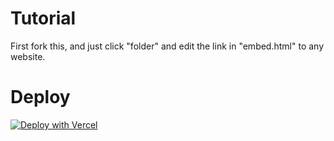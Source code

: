 # Tutorial
First fork this, and
just click "folder" and edit the link in "embed.html" to any website.

# Deploy

[![Deploy with Vercel](https://binbashbanana.github.io/deploy-buttons/buttons/remade/vercel.svg)](https://vercel.com/new/clone?repositoryurl=https://github.com/uglycry2/bruh)

